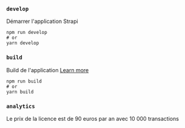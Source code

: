 ### `develop`

Démarrer l'application Strapi 
```
npm run develop
# or
yarn develop
```


### `build`

Build de l'application [Learn more](https://docs.strapi.io/dev-docs/cli#strapi-build)

```
npm run build
# or
yarn build
```

### `analytics`

Le prix de la licence est de 90 euros par an avec 10 000 transactions
